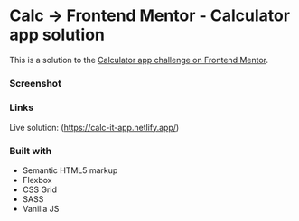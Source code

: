 # Calc -> Frontend Mentor - Calculator app solution

This is a solution to the [Calculator app challenge on Frontend Mentor](https://www.frontendmentor.io/challenges/calculator-app-9lteq5N29).

### Screenshot

#####

### Links

Live solution: (https://calc-it-app.netlify.app/)

### Built with

- Semantic HTML5 markup
- Flexbox
- CSS Grid
- SASS
- Vanilla JS
